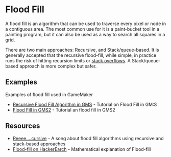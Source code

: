 # Flood Fill
A flood fill is an algorithm that can be used to traverse every pixel or node in a contiguous area. The most common use for it is a paint-bucket tool in a painting program, but it can also be used as a way to search all squares in a grid.

There are two main approaches: Recursive, and Stack/queue-based. It is generally accepted that the recursive flood-fill, while simple, in practice runs the risk of hitting recursion limits or [stack overflows](https://www.reddit.com/r/gamemaker/comments/38uw9o/stack_overflow_with_flood_fill_script/). A Stack/queue-based approach is more complex but safer.

## Examples
Examples of flood fill used in GameMaker
* [Recursive Flood Fill Algorithm in GMS](https://www.zackbanack.com/blog/floodfill) - Tutorial on Flood Fill in GM:S
* [Flood Fill in GMS2](https://www.youtube.com/watch?v=KqRjAvFr-s0) - Tutorial an flood fill in GMS2

## Resources
* [Reeee....cursive](https://www.youtube.com/watch?v=BmLTzeuB_h8) - A song about flood fill algorithms using recursive and stack-based approaches
* [Flood-fill on HackerEarch](https://www.hackerearth.com/practice/algorithms/graphs/flood-fill-algorithm/tutorial/) - Mathematical explanation of Flood-fill
